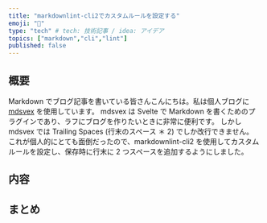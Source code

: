```yaml
---
title: "markdownlint-cli2でカスタムルールを設定する"
emoji: "🔔"
type: "tech" # tech: 技術記事 / idea: アイデア
topics: ["markdown","cli","lint"]
published: false
---
```

## 概要

Markdown でブログ記事を書いている皆さんこんにちは。私は個人ブログに [mdsvex](https://mdsvex.pngwn.io/) を使用しています。
mdsvex は Svelte で Markdown を書くためのプラグインであり、ラフにブログを作りたいときに非常に便利です。
しかし mdsvex では Trailing Spaces (行末のスペース ＊ 2) でしか改行できません。
これが個人的にとても面倒だったので、markdownlint-cli2 を使用してカスタムルールを設定し、保存時に行末に 2 つスペースを追加するようにしました。

## 内容

## まとめ
